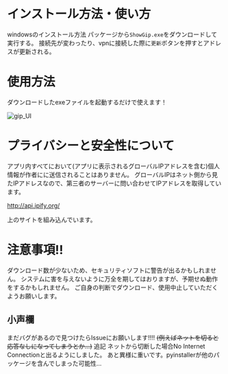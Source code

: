 # インストール方法・使い方
windowsのインストール方法
パッケージから`ShowGip.exe`をダウンロードして実行する。
接続先が変わったり、vpnに接続した際に`更新`ボタンを押すとアドレスが更新される。
# 使用方法
ダウンロードしたexeファイルを起動するだけで使えます！

![gip_UI](https://github.com/nanosize/show_gip/assets/145854377/8ce4e96f-1979-4b43-b07f-40793a5f3618)

# プライバシーと安全性について
アプリ内すべてにおいて(アプリに表示されるグローバルIPアドレスを含む)個人情報が作者にに送信されることはありません。
グローバルIPはネット側から見たIPアドレスなので、第三者のサーバーに問い合わせてIPアドレスを取得しています。

http://api.ipify.org/

上のサイトを組み込んでいます。

# 注意事項!!
ダウンロード数が少ないため、セキュリティソフトに警告が出るかもしれません。
システムに害を与えないように万全を期してはおりますが、予期せぬ動作をするかもしれません。
ご自身の判断でダウンロード、使用中止していただくようお願いします。

## 小声欄
まだバグがあるので見つけたらIssueにお願いします!!!!
~~(例えばネットを切ると応答なしになってしまうとか...)~~
追記 ネットから切断した場合No Internet Connectionと出るようにしました。
あと異様に重いです。pyinstallerが他のパッケージを含んでしまった可能性...

